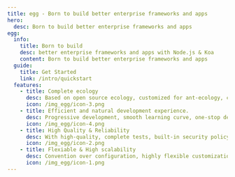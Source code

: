 ```yaml
---
title: egg - Born to build better enterprise frameworks and apps
hero:
  desc: Born to build better enterprise frameworks and apps
egg:
  info:
    title: Born to build
    desc: better enterprise frameworks and apps with Node.js & Koa
    content: Born to build better enterprise frameworks and apps
  guide:
    title: Get Started
    link: /intro/quickstart
  features:
    - title: Complete ecology
      desc: Based on open source ecology, customized for ant-ecology, can be integrated to backend middleware in one minute, supporting multiple depolyment enviroments.
      icon: /img_egg/icon-3.png
    - title: Efficient and natural development experience.
      desc: Progressive development, smooth learning curve, one-stop development kit, supporting your whole process of development.
      icon: /img_egg/icon-4.png
    - title: High Quality & Reliability
      desc: With high-quality, complete tests, built-in security policy, withstanded the larggest amout of traffic like Double 11 Promotion.
      icon: /img_egg/icon-2.png
    - title: Flexiable & High scalability
      desc: Convention over configuration, highly flexible customization, industry-leading plugin systems and upper-layer business-specific framework systems.
      icon: /img_egg/icon-1.png
---
```

